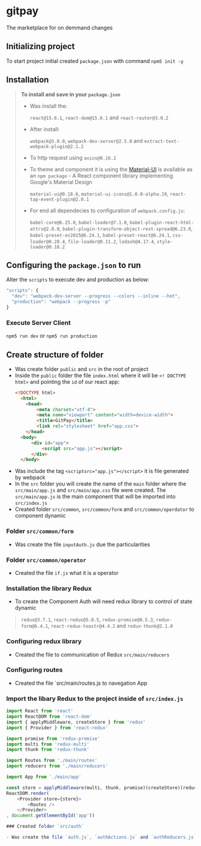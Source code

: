 # gitpay
The marketplace for on demmand changes

## Initializing project

To start project initial created `package.json` with command `npm5 init -y`

## Installation

> **To install and save in your `package.json`**
> - Was install the:
>   
>   `react@15.6.1`, `react-dom@15.6.1` and `react-router@3.0.2`
>   
> - After install: 
>
>   `webpack@3.0.0`, `webpack-dev-server@2.5.0` and `extract-text-webpack-plugin@2.1.2`
>   
>
> - To http request using `axios@0.16.2`
> - To theme and component it is using the [Material-UI](https://material-ui-1dab0.firebaseapp.com/) is available as an `npm package` - A React component library implementing Google's Material Design
> 
>   `material-ui@0.18.6`, `material-ui-icons@1.0.0-alpha.19`, `react-tap-event-plugin@2.0.1`
>   
> - For end all dependecies to configuration of `webpack.config.js`:
> 
>   `babel-core@6.25.0`, `babel-loader@7.1.0`, `babel-plugin-react-html-attrs@2.0.0`,
>  `babel-plugin-transform-object-rest-spread@6.23.0`, `babel-preset-es2015@6.24.1`,
>  `babel-preset-react@6.24.1`, `css-loader@0.28.4`, `file-loader@0.11.2`,
>  `lodash@4.17.4`, `style-loader@0.18.2`

## Configuring the `package.json` to run

Alter the `scripts` to execute dev and production as below:
  ```javascript
  "scripts": {
    "dev": "webpack-dev-server --progress --colors --inline --hot",
    "production": "webpack --progress -p"
  }
  ```
### Execute Server Client

`npm5 run dev` or `npm5 run production`

## Create structure of folder

- Was create folder `public` and `src` in the root of project
- Inside the `public` folder the file `index.html` where it will be `<! DOCTYPE html>` and pointing the `id` of our react app:
  ```html
  <!DOCTYPE html>
	<html>
      <head>
          <meta charset="utf-8">
          <meta name="viewport" content="width=device-width">
          <title>GitPay</title>
          <link rel="stylesheet" href="app.css">	
      </head>
	<body>
		<div id="app">
			<script src="app.js"></script>
		</div>
	</body>
</html>

- Was include the tag `<scriptsrc="app.js"></script>` it is file generated by webpack
- In the `src` folder you will create the name of the `main` folder where the `src/main/app.js` and `src/main/app.css` file were created. The `src/main/app.js` is the main component that will be imported into `src/index.js`
- Created folder `src/common`, `src/common/form` and `src/common/operdator` to component dynamic

### Folder `src/common/form`

- Was create the file `inputAuth.js` due the particularities

### Folder `src/common/operator`

- Created the file `if.js` what it is a operator

### Installation the library Redux

- To create the Component Auth will need redux library to control of state dynamic

> `redux@3.7.1`, `react-redux@5.0.5`, `redux-promise@0.5.3`, `redux-form@6.4.1`, `react-redux-toastr@4.4.2` and `redux-thunk@2.1.0`

### Configuring redux library

- Created the file to communication of Redux `src/main/reducers`

### Configuring routes

- Created the file `src/main/routes.js to navegation App

### Import the libary Redux to the project inside of `src/index.js`

```javascript
import React from 'react'
import ReactDOM from 'react-dom'
import { applyMiddleware, createStore } from 'redux'
import { Provider } from 'react-redux'

import promise from 'redux-promise'
import multi from 'redux-multi'
import thunk from 'redux-thunk'

import Routes from './main/routes'
import reducers from './main/reducers'

import App from './main/app'

const store = applyMiddleware(multi, thunk, promise)(createStore)(reducers)
ReactDOM.render(
    <Provider store={store}>
        <Routes />
    </Provider>
, document.getElementById('app'))

### Created folder `src/auth`

- Was create the file `auth.js`, `authActions.js` and `authReducers.js`